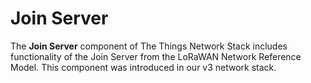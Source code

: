 # Join Server

The **Join Server** component of The Things Network Stack includes functionality of the Join Server from the LoRaWAN Network Reference Model. This component was introduced in our v3 network stack.
